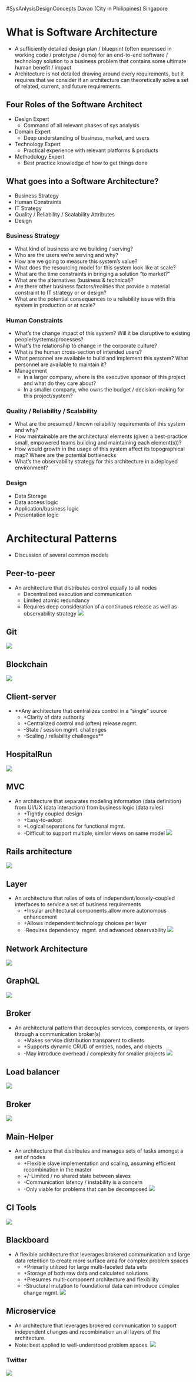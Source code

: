 #SysAnlysisDesignConcepts
Davao (City in Philippines)
Singapore

# What is Software Architecture
- A sufficiently detailed design plan / blueprint (often expressed in working code / prototype / demo) for an end-to-end software / technology solution to a business problem that contains some ultimate human benefit / impact
- Architecture is not detailed drawing around every requirements, but it requires that we consider if an architecture can theoretically solve a set of related, current, and future requirements.

## Four Roles of the Software Architect
- Design Expert
	- Command of all relevant phases of sys analysis
- Domain Expert
	- Deep understanding of business, market, and users
- Technology Expert
	- Practical experience with relevant platforms & products
- Methodology Expert
	- Best practice knowledge of how to get things done

## What goes into a Software Architecture?
- Business Strategy
- Human Constraints
- IT Strategy
- Quality / Reliability / Scalability Attributes
- Design

### Business Strategy
-   What kind of business are we building / serving?
-   Who are the users we’re serving and why?
-   How are we going to measure this system’s value?
-   What does the resourcing model for this system look like at scale?
-   What are the time constraints in bringing a solution “to market?”
-   What are the alternatives (business & technical)?
-   Are there other business factors/realities that provide a material constraint to IT strategy or or design?
-   What are the potential consequences to a reliability issue with this system in production or at scale?

### Human Constraints
- What’s the change impact of this system? Will it be disruptive to existing people/systems/processes?
- What’s the relationship to change in the corporate culture?
- What is the human cross-section of intended users?
- What personnel are available to build and implement this system? What personnel are available to maintain it?
- Management
	- In a larger company, where is the executive sponsor of this project and what do they care about?
	- In a smaller company, who owns the budget / decision-making for this project/system?

### Quality / Reliability / Scalability
-   What are the presumed / known reliability requirements of this system and why?
-   How maintainable are the architectural elements (given a best-practice small, empowered teams building and maintaining each element(s))?
-   How would growth in the usage of this system affect its topographical map? Where are the potential bottlenecks  
-   What’s the observability strategy for this architecture in a deployed environment?

### Design
- Data Storage
- Data access logic
- Application/business logic
- Presentation logic


# Architectural Patterns
- Discussion of several common models

## Peer-to-peer
- An architecture that distributes control equally to all nodes
	- Decentralized execution and communication
	- Limited atomic redundancy
	- Requires deep consideration of a continuous release as well as observability strategy
**![](https://lh3.googleusercontent.com/zOBsfbihozb33H_lyUN3vNomNgMTkOdqQILoeV81gzhGkzAu6nUe2oGKiQpIVjLu8tB3IWVa7vTSH3hKvdxWnQwOUHSoB-j0BaFY8k-C8JRerlbvefCaV5RzWNsBwFE_raN2HfMlq67KIDVi6gD8tvmZ=s2048)**

## Git
**![](https://lh6.googleusercontent.com/cfDD7Ul_rQ9XJGnCtS2CAYXoUNRAfPVT1dKlbI-Sorx3asc4AFdth2Uk4RPxR6fJjIiHVLhLBlSeOitizpfNSgxwOn574td0TikwmyE29if-2HHqtS4DHjX-ALoxNDydB1pb8kJP2UswzCPIKdu9Y8Yd=s2048)**

## Blockchain
**![](https://lh5.googleusercontent.com/ItO8GRys0RuubvqpOPzCl4WVpmip-7ZNOea8tmbQH91n8GKKYogfWD7fPnPj288ULOjH5YIYRXgpo7fxOvBolcoFl6JbIThmMYNaAeXwpuLalCphZJ_UV2sTmLFPAhH1s8KpI3mUzIQbvAvLjhK2peI8=s2048)**

## Client-server
- **Any architecture that centralizes control in a “single” source
	- +Clarity of data authority
	- +Centralized control and (often) release mgmt.
	- -State / session mgmt. challenges
	- -Scaling / reliability challenges**

## HospitalRun
**![](https://lh6.googleusercontent.com/gC9bLxi_CJGdGM3ke7eAMKbMXXzUpYKvr2xNLu0lz1XH1NjCf3Etu95RXJ3IUm8ZKNJWUZi0YbxdUmPOCCvqrAGvt1swcAraJkQETklk9yb8YRQKyNpm114n2FVqOK8ICXv3ZXHZ6DehtFe5uuCfyLDw=s2048)**

## MVC
- An architecture that separates modeling information (data definition) from UI/UX (data interaction) from business logic (data rules)
	- +Tightly coupled design
	- +Easy-to-adopt
	- +Logical separations for functional mgmt.
	- -Difficult to support multiple, similar views on same model
**![](https://lh3.googleusercontent.com/o7fVcIczDzafiYwHUMhfqk1U4fA0j25yK7RdmJRroVb7mj8_zxASsP65MPoqKYPCrlQBgHh8wMLm7eo7ynSoQ3Cnme8K1BUblu7iMlaitxTtd8D7cTTrucTu0uQX42WIGj_uzBlvrS5-u9Of50fCB5RA=s2048)**

## Rails architecture
**![](https://lh4.googleusercontent.com/puLdtTPO0u23gQ__KskyxJhw_0xX2RkaJEr-ceP3SW1o0tsoLzUJunkXzjgZOrIsY0FGGyBmQWGzy5R9CA6Zdn3Oz7NY4vCDcvyjmG6pAi083O4irj1FNfbj2F70v_YKX9xccM-2sK7_4qjKpErnMGg7=s2048)**

## Layer
- An architecture that relies of sets of independent/loosely-coupled interfaces to service a set of business requirements
	- +Insular architectural components allow more autonomous enhancement
	- +Allows independent technology choices per layer
	- -Requires dependency  mgmt. and advanced observability
**![](https://lh3.googleusercontent.com/kIwKsNPDQEJ7IHQkO9I9usK6KLVDDi9Sr267GAJP81Xqj0Vcvi75rPSTkh_7h-_f_Q6n98GZUlP7_4ffjyy3Gg5G3bhg0cWGHzLpYdpFRkBSDZmpbiYD_7zOeR3PxyTQ4wPzzR3CGjfzjVT2BHuQtZWO=s2048)**

## Network Architecture
**![](https://lh5.googleusercontent.com/keGTKmv3ARlKYLWEbN5Xeqt-q-EXnNssWoi8Vjas4cXF-FSO389p_GB2IVBmC8rlXcP7KtBQB3E_oMiFxWQLBVHOMs-PLwGKYyIKKhGriAWt3tLXww2FUtQ5M9unIbgtRo8Rp8iIerfSgglcmXRboPFI=s2048)**

## GraphQL
**![](https://lh3.googleusercontent.com/mEP5AvMeMhFSBxAl4_DTcOqEiTpDyai-fdCrUinRK77_EAMaolTvPJyOAI3ScmRMJf-Zcl9WnUYJyTBWo4RYX6IHuwzvQ6RFNQSzirtRjLXkPWaEUiOup1UKLrp-FPibuzx8FVyrJe8ol6NwfPO4zjQv=s2048)**

## Broker
- An architectural pattern that decouples services, components, or layers through a communication broker(s)
	- +Makes service distribution transparent to clients
	- +Supports dynamic CRUD of entities, nodes, and objects
	- -May introduce overhead / complexity for smaller projects
**![](https://lh4.googleusercontent.com/bOMbtFqu6_JhPpzCcz8MTBOmEobIdlfe-WmAnasbF_WkHIdERIgS8M63N5NH1mi4v8EnfbWvX8fKgkVybEV-HAbYGJf9vuaz26T-vm7kbWSzf9nUEx4A4lOGfT6-UDAbAVu87hHPP6nYNe2T9cZ2acK_=s2048)**

## Load balancer
**![](https://lh4.googleusercontent.com/7FiZ1s4Yzt-soYDwyXFeiWNr1IzmTdKCgg99NzLE2yNKV-SFicduUyvOdTH1Z2zKQH9oM1WNkqq0XwkKQC22v6H2CJCKeKHcRMwzZHJ95VojEseQijChOlNCbk7jSbeRmXpals8NLykc3iaYwklASr7e=s2048)**

## Broker
**![](https://lh6.googleusercontent.com/dgQ-ABbSfzbLLI_3AKl1d_UU6S89sZIiTluWOEXwntzJfAiXhEyF14C1j4ddaynRejBavGkbokwedAPqygT_pC-VK-D7IRCOAZ7-gA_kwBvAHOSSQjxTetd0ARcSlyFOSYVRvXwkEeHGpBD7_UGcOZaO=s2048)**

## Main-Helper
- An architecture that distributes and manages sets of tasks amongst a set of nodes
	- +Flexible slave implementation and scaling, assuming efficient recombination in the master
	- +/-Limited / no shared state between slaves
	- -Communication latency / instability is a concern
	- -Only viable for problems that can be decomposed
**![](https://lh6.googleusercontent.com/HHYSUiNM3qdBmy59VgrO4gEnZSnE2lA7O_z4w8s1A3MZp7V4DH2DTtu0If9frU4_rCkMHV0XxCrBgjtcbLPKWeq6PHhuDz8yXGLbbH70f7NGQqa2MfOdL5SJ9b12MsY8rffwjgXjdh1zPYZAwj0tnWSz=s2048)**

## CI Tools
**![](https://lh4.googleusercontent.com/Uy49e4pNezJqMjBQVk4Kei5_cSc7Lz7CLF4BzyXNjHfrf0i0XGIwKBHmGef5eFVtaAmdzmV2Y_Zz2u9aopiXBglPLRRVMcmvDvnQwBrWD72HjCZ53VS0sTwjDQQCbhx0m_smEZfRjjGa4Y4hoc3Z4XOr=s2048)**

## Blackboard
- A flexible architecture that leverages brokered communication and large data retention to create more surface area for complex problem spaces
	- +Primarily utilized for large multi-faceted data sets 
	- +Storage of both raw data and calculated solutions
	- +Presumes multi-component architecture and flexibility
	- -Structural mutation to foundational data can introduce complex change mgmt.
**![](https://lh3.googleusercontent.com/MKmjvMdEJ0wSkfxx2Vt8Yr61hrY-Tbq5Z2Vf4bOSYi7sYaigKs9QemDUmXF4D7sExklyd832Qx64Olps8UqbRmsHgkBOYmlEv689hso34FPGUU60iTVkQj6vR3VUuCZTJiLecG7o2TlV0qEpLY-F4sqm=s2048)**

## Microservice
- An architecture that leverages brokered communication to support independent changes and recombination an all layers of the architecture. 
- Note: best applied to well-understood problem spaces.
**![](https://lh3.googleusercontent.com/oPSSoiZ1Z7YS7BLzA0SOTt6XcBCidDJwdObXzZnjlU7HaPykeJorR3JvmTclEeWahKYJJzUogncIlcnvSZfZS9pWUmIBUmQVGjXZU3IQcki_GK_swI9V8Btr0282nImTzCweXLlRyOSbpRFk0BB_6OQH=s2048)**

### Twitter
**![](https://lh4.googleusercontent.com/vev6Opg9sVwyf4u2ZvM_ifH-RI7QhNVOMDLHv7kZEou7qIUEszdGHWPMo4mD1oqKE5clGcYEBIoBdmkDnSzvHhtEWClnqGj926q1W-HXtsuftEVkyHdw0U3O04HK5S9FrfyLB3gool5qAEOKR9zlu8Xq=s2048)**